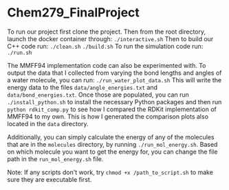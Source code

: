 # Chem279_FinalProject

To run our project first clone the project. Then from the root directory, launch the docker container through:
`./interactive.sh`
Then to build our C++ code run:
`./clean.sh`
`./build.sh`
To run the simulation code run:
`./run.sh`

The MMFF94 implementation code can also be experimented with. To output the data that I collected from varying the bond lengths and angles of a water molecule, you can run:
`./run_water_plot_data.sh`
This will write the energy data to the files `data/angle_energies.txt` and `data/bond_energies.txt`. Once those are populated, you can run `./install_python.sh` to install the necessary Python packages and then run `python rdkit_comp.py` to see how I compared the RDKit implementation of MMFF94 to my own. This is how I generated the comparison plots also located in the `data` directory.

Additionally, you can simply calculate the energy of any of the molecules that are in the `molecules` directory, by running `./run_mol_energy.sh`. Based on which molecule you want to get the energy for, you can change the file path in the `run_mol_energy.sh` file.

Note: If any scripts don't work, try `chmod +x /path_to_script.sh` to make sure they are executable first.
